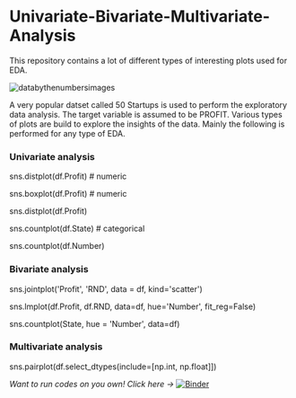 # Univariate-Bivariate-Multivariate-Analysis
This repository contains a lot of different types of interesting plots used for EDA.


![databythenumbersimages](https://user-images.githubusercontent.com/54616526/65588580-68103000-dfa5-11e9-9612-749925fcf837.jpg)


A very popular datset called 50 Startups is used to perform the exploratory data analysis.
The target variable is assumed to be PROFIT. Various types of plots are build to explore the insights of the data.
Mainly the following is performed for any type of EDA.


### Univariate analysis
sns.distplot(df.Profit) # numeric


sns.boxplot(df.Profit) # numeric


sns.distplot(df.Profit)


sns.countplot(df.State) # categorical


sns.countplot(df.Number)

### Bivariate analysis
sns.jointplot('Profit', 'RND', data = df, kind='scatter')


sns.lmplot(df.Profit, df.RND, data=df, hue='Number', fit_reg=False)


sns.countplot(State, hue = 'Number', data=df)

### Multivariate analysis

sns.pairplot(df.select_dtypes(include=[np.int, np.float]])







*Want to run codes on you own!*
*Click here ->* [![Binder](https://mybinder.org/badge_logo.svg)](https://mybinder.org/v2/gh/PubaliDas/Univariate-Bivariate-Multivariate-Analysis/master) 

